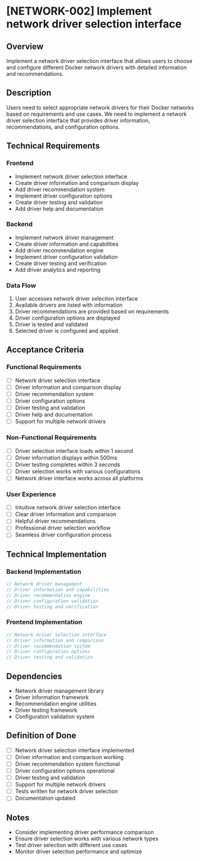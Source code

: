 # [NETWORK-002] Implement network driver selection interface

## Overview

Implement a network driver selection interface that allows users to choose and configure different Docker network drivers with detailed information and recommendations.

## Description

Users need to select appropriate network drivers for their Docker networks based on requirements and use cases. We need to implement a network driver selection interface that provides driver information, recommendations, and configuration options.

## Technical Requirements

### Frontend

- Implement network driver selection interface
- Create driver information and comparison display
- Add driver recommendation system
- Implement driver configuration options
- Create driver testing and validation
- Add driver help and documentation

### Backend

- Implement network driver management
- Create driver information and capabilities
- Add driver recommendation engine
- Implement driver configuration validation
- Create driver testing and verification
- Add driver analytics and reporting

### Data Flow

1. User accesses network driver selection interface
2. Available drivers are listed with information
3. Driver recommendations are provided based on requirements
4. Driver configuration options are displayed
5. Driver is tested and validated
6. Selected driver is configured and applied

## Acceptance Criteria

### Functional Requirements

- [ ] Network driver selection interface
- [ ] Driver information and comparison display
- [ ] Driver recommendation system
- [ ] Driver configuration options
- [ ] Driver testing and validation
- [ ] Driver help and documentation
- [ ] Support for multiple network drivers

### Non-Functional Requirements

- [ ] Driver selection interface loads within 1 second
- [ ] Driver information displays within 500ms
- [ ] Driver testing completes within 3 seconds
- [ ] Driver selection works with various configurations
- [ ] Network driver interface works across all platforms

### User Experience

- [ ] Intuitive network driver selection interface
- [ ] Clear driver information and comparison
- [ ] Helpful driver recommendations
- [ ] Professional driver selection workflow
- [ ] Seamless driver configuration process

## Technical Implementation

### Backend Implementation

```rust
// Network driver management
// Driver information and capabilities
// Driver recommendation engine
// Driver configuration validation
// Driver testing and verification
```

### Frontend Implementation

```typescript
// Network driver selection interface
// Driver information and comparison
// Driver recommendation system
// Driver configuration options
// Driver testing and validation
```

## Dependencies

- Network driver management library
- Driver information framework
- Recommendation engine utilities
- Driver testing framework
- Configuration validation system

## Definition of Done

- [ ] Network driver selection interface implemented
- [ ] Driver information and comparison working
- [ ] Driver recommendation system functional
- [ ] Driver configuration options operational
- [ ] Driver testing and validation
- [ ] Support for multiple network drivers
- [ ] Tests written for network driver selection
- [ ] Documentation updated

## Notes

- Consider implementing driver performance comparison
- Ensure driver selection works with various network types
- Test driver selection with different use cases
- Monitor driver selection performance and optimize
